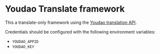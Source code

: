 # Youdao Translate framework

This a translate-only framework using the [Youdao translation API](https://ai.youdao.com/gw.s).

Credentials should be configured with the following environment variables:

* `YOUDAO_APPID`
* `YOUDAO_KEY`

